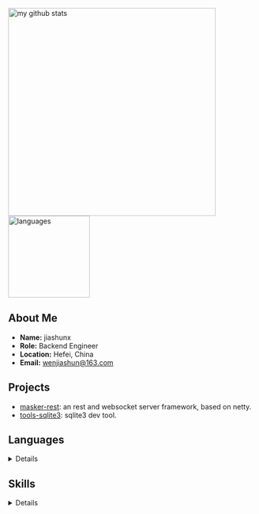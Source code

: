 
<p>
  <a href="https://github.com/jiashunx">
    <img src="https://github-readme-stats.vercel.app/api?username=jiashunx&show_icons=false&include_all_commits=true" alt="my github stats" width="420"/>
  </a>
  <a href="https://github.com/jiashunx?tab=repositories">
    <img src="https://github-readme-stats.vercel.app/api/top-langs/?username=jiashunx&hide=html&layout=compact" alt="languages" height="165"/>
  </a>
</p>

## About Me

* **Name:** jiashunx
* **Role:** Backend Engineer
* **Location:** Hefei, China
* **Email:** <wenjiashun@163.com>

## Projects

* [masker-rest](https://github.com/jiashunx/masker-rest): an rest and websocket server framework, based on netty.
* [tools-sqlite3](https://github.com/jiashunx/tools-sqlite3): sqlite3 dev tool.

## Languages

<details>

  * Java
  * JavaScript
</details>

## Skills

<details>

  * JavaAgent
  * Netty
  * SpringCloud
</details>
